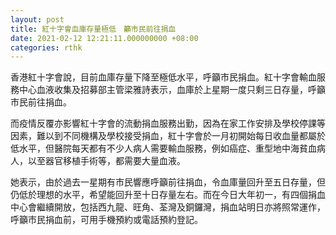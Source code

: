 ```yaml
---
layout: post
title: 紅十字會血庫存量極低　籲市民前往捐血
date: 2021-02-12 12:21:11.000000000 +08:00
categories: rthk
---
```


香港紅十字會說，目前血庫存量下降至極低水平，呼籲市民捐血。紅十字會輸血服務中心血液收集及招募部主管梁雅詩表示，血庫於上星期一度只剩三日存量，呼籲巿民前往捐血。

而疫情反覆亦影響紅十字會的流動捐血服務出勤，因為在家工作安排及學校停課等因素，難以到不同機構及學校接受捐血，紅十字會於一月初開始每日收血量都屬於低水平，但醫院每天都有不少人病人需要輸血服務，例如癌症、重型地中海貧血病人，以至器官移植手術等，都需要大量血液。

她表示，由於過去一星期有巿民響應呼籲前往捐血，令血庫量回升至五日存量，但仍低於理想的水平，希望能回升至十日存量左右。而在今日大年初一，有四個捐血中心會繼續開放，包括西九龍、旺角、荃灣及銅鑼灣，捐血站明日亦將照常運作，呼籲巿民捐血前，可用手機預約或電話預約登記。
